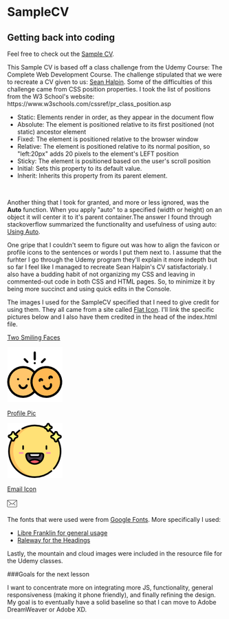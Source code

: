 # SampleCV
## Getting back into coding

<p>Feel free to check out the <a href="https://jsyoungk.github.io/SampleCV/index.html">Sample CV</a>.</p>
<p>This Sample CV is based off a class challenge from the Udemy Course: The Complete Web Development Course.
The challenge stipulated that we were to recreate a CV given to us: <a href="http://seanhalpin.io/">Sean Halpin</a>. 
Some of the difficulties of this challenge came from CSS position properties. I took the list of positions from the W3 School's website: https://www.w3schools.com/cssref/pr_class_position.asp </p>
<ul>
  <li>Static: Elements render in order, as they appear in the document flow</li>
  <li>Absolute: The element is positioned relative to its first positioned (not static) ancestor element</li>
  <li>Fixed: The element is positioned relative to the browser window</li>
  <li>Relative: The element is positioned relative to its normal position, so "left:20px" adds 20 pixels to the element's LEFT position</li>
  <li>Sticky: The element is positioned based on the user's scroll position</li>
  <li>Initial: Sets this property to its default value.</li>
  <li>Inherit: Inherits this property from its parent element.</li>
</ul>

<br>
<p>Another thing that I took for granted, and more or less ignored, was the <b>Auto</b> function. When you apply "auto" to a specified (width or height) on an object it will center it to it's parent container.The answer I found through stackoverflow summarized the functionality and usefulness of using auto: <a href="https://stackoverflow.com/questions/3170772/what-does-auto-do-in-margin0-auto/3170774" > Using Auto</a>.</p>
<p>One gripe that I couldn't seem to figure out was how to align the favicon or profile icons to the sentences or words I put them next to.  I assume that the furhter I go through the Udemy program they'll explain it more indepth but so far I feel like I managed to recreate Sean Halpin's CV satisfactorialy. I also have a budding habit of not organizing my CSS and leaving in commented-out code in both CSS and HTML pages. So, to minimize it by being more succinct and using quick edits in the Console.</p>

<p>The images I used for the SampleCV specified that I need to give credit for using them. They all came from a site called <a href="https://www.flaticon.com">Flat Icon</a>. I'll link the specific pictures below and I also have them credited in the head of the index.html file.</p>
<p><a href="https://www.flaticon.com/free-icon/smile_1189128">Two Smiling Faces</a></p>

![image](https://github.com/jsyoungk/SampleCV/blob/master/images/bonusSmile.png)

<p><a href= "https://www.flaticon.com/free-icon/smile_1451316#term=smiles&page=1&position=85">Profile Pic</p>
  
![image](https://github.com/jsyoungk/SampleCV/blob/master/images/time2Smile.png) 

<p><a href="https://www.flaticon.com/premium-icon/email_542638#term=mail&page=1&position=9">Email Icon</a></p>

![image](https://github.com/jsyoungk/SampleCV/blob/master/images/mail.png)

<p>The fonts that were used were from <a href="https://fonts.google.com/">Google Fonts</a>. More specifically I used:
<ul>
<li><a href="https://fonts.google.com/specimen/Libre+Franklin">Libre Franklin for general usage</a></li>
  <li><a href="https://fonts.google.com/specimen/Raleway">Raleway for the Headings</a></li>
 </ul> 
 
Lastly, the mountain and cloud images were included in the resource file for the Udemy classes.</p>

###Goals for the next lesson
<p> I want to concentrate more on integrating more JS, functionality, general responsiveness (making it phone friendly), and finally refining the design. My goal is to eventually have a solid baseline so that I can move to Adobe DreamWeaver or Adobe XD.</p>
